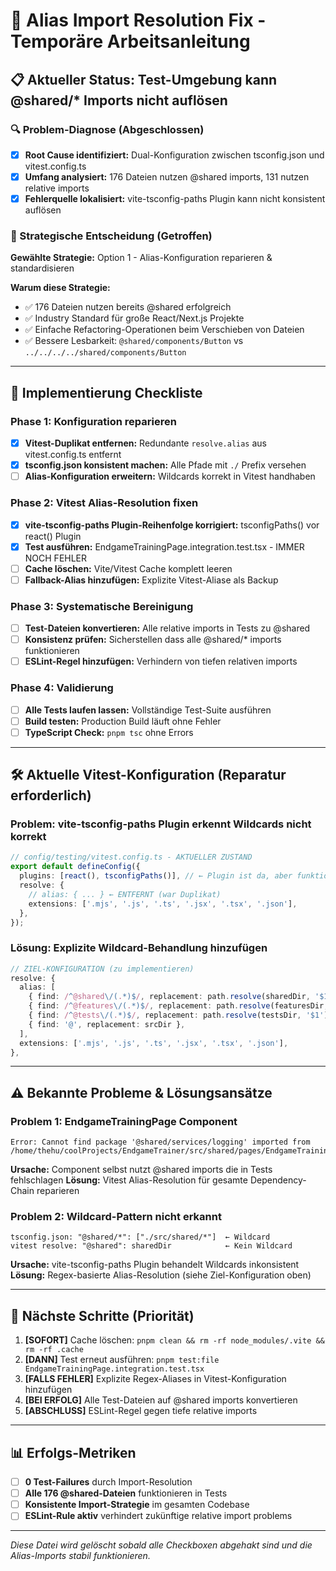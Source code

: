 # 🔧 Alias Import Resolution Fix - Temporäre Arbeitsanleitung

## 📋 Aktueller Status: Test-Umgebung kann @shared/* Imports nicht auflösen

### 🔍 Problem-Diagnose (Abgeschlossen)
- [x] **Root Cause identifiziert:** Dual-Konfiguration zwischen tsconfig.json und vitest.config.ts
- [x] **Umfang analysiert:** 176 Dateien nutzen @shared imports, 131 nutzen relative imports
- [x] **Fehlerquelle lokalisiert:** vite-tsconfig-paths Plugin kann nicht konsistent auflösen

### 🎯 Strategische Entscheidung (Getroffen)
**Gewählte Strategie:** Option 1 - Alias-Konfiguration reparieren & standardisieren

**Warum diese Strategie:**
- ✅ 176 Dateien nutzen bereits @shared erfolgreich
- ✅ Industry Standard für große React/Next.js Projekte  
- ✅ Einfache Refactoring-Operationen beim Verschieben von Dateien
- ✅ Bessere Lesbarkeit: `@shared/components/Button` vs `../../../../shared/components/Button`

---

## 🚀 Implementierung Checkliste

### Phase 1: Konfiguration reparieren
- [x] **Vitest-Duplikat entfernen:** Redundante `resolve.alias` aus vitest.config.ts entfernt
- [x] **tsconfig.json konsistent machen:** Alle Pfade mit `./` Prefix versehen
- [ ] **Alias-Konfiguration erweitern:** Wildcards korrekt in Vitest handhaben

### Phase 2: Vitest Alias-Resolution fixen
- [x] **vite-tsconfig-paths Plugin-Reihenfolge korrigiert:** tsconfigPaths() vor react() Plugin
- [x] **Test ausführen:** EndgameTrainingPage.integration.test.tsx - IMMER NOCH FEHLER
- [ ] **Cache löschen:** Vite/Vitest Cache komplett leeren 
- [ ] **Fallback-Alias hinzufügen:** Explizite Vitest-Aliase als Backup

### Phase 3: Systematische Bereinigung
- [ ] **Test-Dateien konvertieren:** Alle relative imports in Tests zu @shared
- [ ] **Konsistenz prüfen:** Sicherstellen dass alle @shared/* imports funktionieren
- [ ] **ESLint-Regel hinzufügen:** Verhindern von tiefen relativen imports

### Phase 4: Validierung
- [ ] **Alle Tests laufen lassen:** Vollständige Test-Suite ausführen
- [ ] **Build testen:** Production Build läuft ohne Fehler
- [ ] **TypeScript Check:** `pnpm tsc` ohne Errors

---

## 🛠️ Aktuelle Vitest-Konfiguration (Reparatur erforderlich)

### Problem: vite-tsconfig-paths Plugin erkennt Wildcards nicht korrekt

```typescript
// config/testing/vitest.config.ts - AKTUELLER ZUSTAND
export default defineConfig({
  plugins: [react(), tsconfigPaths()], // ← Plugin ist da, aber funktioniert nicht
  resolve: {
    // alias: { ... } ← ENTFERNT (war Duplikat)
    extensions: ['.mjs', '.js', '.ts', '.jsx', '.tsx', '.json'],
  },
});
```

### Lösung: Explizite Wildcard-Behandlung hinzufügen

```typescript
// ZIEL-KONFIGURATION (zu implementieren)
resolve: {
  alias: [
    { find: /^@shared\/(.*)$/, replacement: path.resolve(sharedDir, '$1') },
    { find: /^@features\/(.*)$/, replacement: path.resolve(featuresDir, '$1') },
    { find: /^@tests\/(.*)$/, replacement: path.resolve(testsDir, '$1') },
    { find: '@', replacement: srcDir },
  ],
  extensions: ['.mjs', '.js', '.ts', '.jsx', '.tsx', '.json'],
},
```

---

## ⚠️ Bekannte Probleme & Lösungsansätze

### Problem 1: EndgameTrainingPage Component
```
Error: Cannot find package '@shared/services/logging' imported from 
/home/thehu/coolProjects/EndgameTrainer/src/shared/pages/EndgameTrainingPage.tsx
```

**Ursache:** Component selbst nutzt @shared imports die in Tests fehlschlagen
**Lösung:** Vitest Alias-Resolution für gesamte Dependency-Chain reparieren

### Problem 2: Wildcard-Pattern nicht erkannt
```
tsconfig.json: "@shared/*": ["./src/shared/*"]  ← Wildcard
vitest resolve: "@shared": sharedDir            ← Kein Wildcard
```

**Ursache:** vite-tsconfig-paths Plugin behandelt Wildcards inkonsistent
**Lösung:** Regex-basierte Alias-Resolution (siehe Ziel-Konfiguration oben)

---

## 🎯 Nächste Schritte (Priorität)

1. **[SOFORT]** Cache löschen: `pnpm clean && rm -rf node_modules/.vite && rm -rf .cache`
2. **[DANN]** Test erneut ausführen: `pnpm test:file EndgameTrainingPage.integration.test.tsx`
3. **[FALLS FEHLER]** Explizite Regex-Aliases in Vitest-Konfiguration hinzufügen
4. **[BEI ERFOLG]** Alle Test-Dateien auf @shared imports konvertieren
5. **[ABSCHLUSS]** ESLint-Regel gegen tiefe relative imports

---

## 📊 Erfolgs-Metriken

- [ ] **0 Test-Failures** durch Import-Resolution
- [ ] **Alle 176 @shared-Dateien** funktionieren in Tests
- [ ] **Konsistente Import-Strategie** im gesamten Codebase
- [ ] **ESLint-Rule aktiv** verhindert zukünftige relative import problems

---

*Diese Datei wird gelöscht sobald alle Checkboxen abgehakt sind und die Alias-Imports stabil funktionieren.*